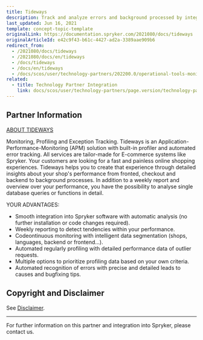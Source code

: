```yaml
---
title: Tideways
description: Track and analyze errors and background processed by integrating Tideways intot he Spryker Commerce OS.
last_updated: Jun 16, 2021
template: concept-topic-template
originalLink: https://documentation.spryker.com/2021080/docs/tideways
originalArticleId: e42c9f43-b61c-4427-ad2a-3389aae909b6
redirect_from:
  - /2021080/docs/tideways
  - /2021080/docs/en/tideways
  - /docs/tideways
  - /docs/en/tideways
  - /docs/scos/user/technology-partners/202200.0/operational-tools-monitoring-legal-etc/tideways.html
related:
  - title: Technology Partner Integration
    link: docs/scos/user/technology-partners/page.version/technology-partners.html
---
```


## Partner Information

[ABOUT TIDEWAYS](https://tideways.com/)

Monitoring, Profiling and Exception Tracking. Tideways is an Application-Performance-Monitoring (APM) solution with built-in profiler and automated error tracking. All services are tailor-made for E-commerce systems like Spryker. Your customers are looking for a fast and painless online shopping experiences. Tideways helps you to create that experience through detailed insights about your shop's performance from fronted, checkout and backend to background processes. In addition to a weekly report and overview over your performance, you have the possibility to analyse single database queries or functions in detail.

YOUR ADVANTAGES:
* Smooth integration into Spryker software with automatic analysis (no further installation or code changes required).
* Weekly reporting to detect tendencies within your performance.
* Codeontinuous monitoring with intelligent data segmentation (shops, languages, backend or frontend...).
* Automated regularly profiling with detailed performance data of outlier requests.
* Multiple options to prioritize profiling data based on your own criteria.
* Automated recognition of errors with precise and detailed leads to causes and bugfixing tips.

## Copyright and Disclaimer

See [Disclaimer](https://github.com/spryker/spryker-documentation).

---

For further information on this partner and integration into Spryker, please contact us.

<div class="hubspot-form js-hubspot-form" data-portal-id="2770802" data-form-id="163e11fb-e833-4638-86ae-a2ca4b929a41" id="hubspot-1"></div>
